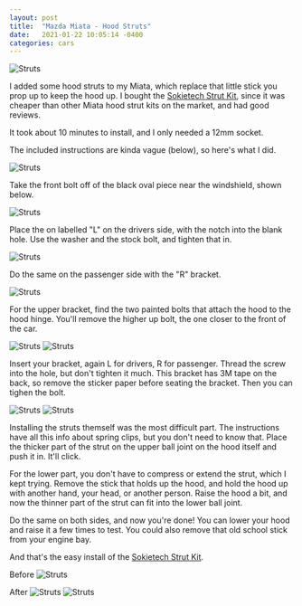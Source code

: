 ```yaml
---
layout: post
title:  "Mazda Miata - Hood Struts"
date:   2021-01-22 10:05:14 -0400
categories: cars
---
```


![Struts](/images/struts/10.jpg)

I added some hood struts to my Miata, which replace that little stick you prop up to keep the hood up. I bought the [Sokietech Strut Kit](https://amzn.to/3pd5t71), since it was cheaper than other Miata hood strut kits on the market, and had good reviews. 

It took about 10 minutes to install, and I only needed a 12mm socket. 

The included instructions are kinda vague (below), so here's what I did. 

![Struts](/images/struts/11.jpg)

Take the front bolt off of the black oval piece near the windshield, shown below. 

![Struts](/images/struts/1.jpg)

Place the on labelled "L" on the drivers side, with the notch into the blank hole. Use the washer and the stock bolt, and tighten that in. 

![Struts](/images/struts/2.jpg)

Do the same on the passenger side with the "R" bracket.

![Struts](/images/struts/3.jpg)

For the upper bracket, find the two painted bolts that attach the hood to the hood hinge. You'll remove the higher up bolt, the one closer to the front of the car. 

![Struts](/images/struts/4.jpg)
![Struts](/images/struts/5.jpg)

Insert your bracket, again L for drivers, R for passenger. Thread the screw into the hole, but don't tighten it much. This bracket has 3M tape on the back, so remove the sticker paper before seating the bracket. Then you can tighen the bolt. 

![Struts](/images/struts/6.jpg)
![Struts](/images/struts/7.jpg)

Installing the struts themself was the most difficult part. The instructions have all this info about spring clips, but you don't need to know that. Place the thicker part of the strut on the upper ball joint on the hood itself and push it in. It'll click. 

For the lower part, you don't have to compress or extend the strut, which I kept trying. Remove the stick that holds up the hood, and hold the hood up with another hand, your head, or another person. Raise the hood a bit, and now the thinner part of the strut can fit into the lower ball joint. 

Do the same on both sides, and now you're done! You can lower your hood and raise it a few times to test. You could also remove that old school stick from your engine bay. 

And that's the easy install of the [Sokietech Strut Kit](https://amzn.to/3pd5t71).

Before
![Struts](/images/struts/8.jpg)

After
![Struts](/images/struts/10.jpg)
![Struts](/images/struts/9.jpg)

